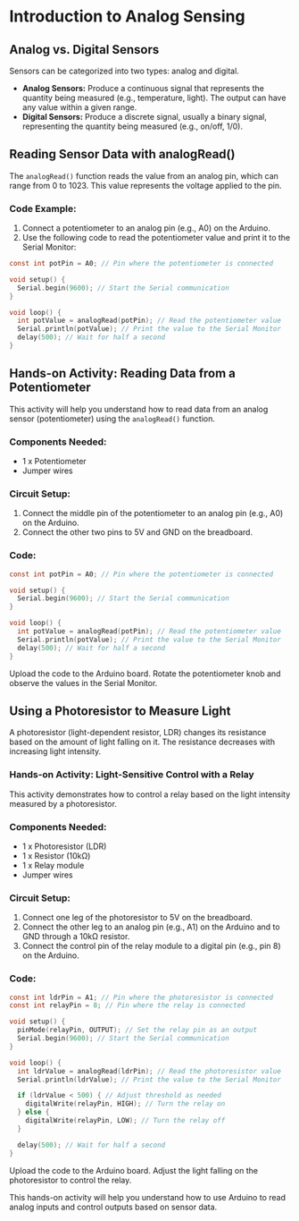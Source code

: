 
# Introduction to Analog Sensing

## Analog vs. Digital Sensors
Sensors can be categorized into two types: analog and digital.

- **Analog Sensors:** Produce a continuous signal that represents the quantity being measured (e.g., temperature, light). The output can have any value within a given range.
- **Digital Sensors:** Produce a discrete signal, usually a binary signal, representing the quantity being measured (e.g., on/off, 1/0).

## Reading Sensor Data with analogRead()
The `analogRead()` function reads the value from an analog pin, which can range from 0 to 1023. This value represents the voltage applied to the pin.

### Code Example:
1. Connect a potentiometer to an analog pin (e.g., A0) on the Arduino.
2. Use the following code to read the potentiometer value and print it to the Serial Monitor:

```c
const int potPin = A0; // Pin where the potentiometer is connected

void setup() {
  Serial.begin(9600); // Start the Serial communication
}

void loop() {
  int potValue = analogRead(potPin); // Read the potentiometer value
  Serial.println(potValue); // Print the value to the Serial Monitor
  delay(500); // Wait for half a second
}
```

## Hands-on Activity: Reading Data from a Potentiometer
This activity will help you understand how to read data from an analog sensor (potentiometer) using the `analogRead()` function.

### Components Needed:
- 1 x Potentiometer
- Jumper wires

### Circuit Setup:
1. Connect the middle pin of the potentiometer to an analog pin (e.g., A0) on the Arduino.
2. Connect the other two pins to 5V and GND on the breadboard.

### Code:
```c
const int potPin = A0; // Pin where the potentiometer is connected

void setup() {
  Serial.begin(9600); // Start the Serial communication
}

void loop() {
  int potValue = analogRead(potPin); // Read the potentiometer value
  Serial.println(potValue); // Print the value to the Serial Monitor
  delay(500); // Wait for half a second
}
```
Upload the code to the Arduino board. Rotate the potentiometer knob and observe the values in the Serial Monitor.

## Using a Photoresistor to Measure Light
A photoresistor (light-dependent resistor, LDR) changes its resistance based on the amount of light falling on it. The resistance decreases with increasing light intensity.

### Hands-on Activity: Light-Sensitive Control with a Relay
This activity demonstrates how to control a relay based on the light intensity measured by a photoresistor.

### Components Needed:
- 1 x Photoresistor (LDR)
- 1 x Resistor (10kΩ)
- 1 x Relay module
- Jumper wires

### Circuit Setup:
1. Connect one leg of the photoresistor to 5V on the breadboard.
2. Connect the other leg to an analog pin (e.g., A1) on the Arduino and to GND through a 10kΩ resistor.
3. Connect the control pin of the relay module to a digital pin (e.g., pin 8) on the Arduino.

### Code:
```c
const int ldrPin = A1; // Pin where the photoresistor is connected
const int relayPin = 8; // Pin where the relay is connected

void setup() {
  pinMode(relayPin, OUTPUT); // Set the relay pin as an output
  Serial.begin(9600); // Start the Serial communication
}

void loop() {
  int ldrValue = analogRead(ldrPin); // Read the photoresistor value
  Serial.println(ldrValue); // Print the value to the Serial Monitor

  if (ldrValue < 500) { // Adjust threshold as needed
    digitalWrite(relayPin, HIGH); // Turn the relay on
  } else {
    digitalWrite(relayPin, LOW); // Turn the relay off
  }

  delay(500); // Wait for half a second
}
```
Upload the code to the Arduino board. Adjust the light falling on the photoresistor to control the relay.

This hands-on activity will help you understand how to use Arduino to read analog inputs and control outputs based on sensor data.
